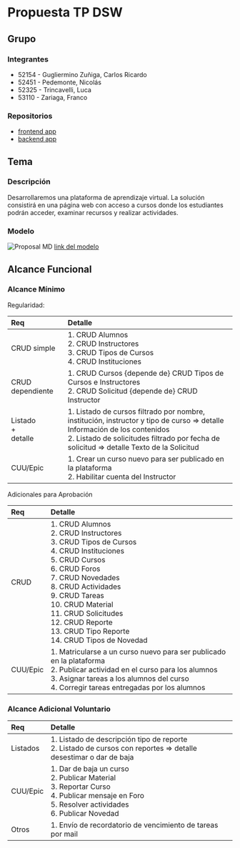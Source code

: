 # Propuesta TP DSW

## Grupo
### Integrantes

* 52154 - Gugliermino Zuñiga, Carlos Ricardo
* 52451 - Pedemonte, Nicolás
* 52325 - Trincavelli, Luca
* 53110 - Zariaga, Franco


### Repositorios
* [frontend app]([http://hyperlinkToGihubOrGitlab](https://github.com/carlex74/Front-End-DSW))
* [backend app]([http://hyperlinkToGihubOrGitlab](https://github.com/carlex74/Back-End-DSW))


## Tema
### Descripción

Desarrollaremos una plataforma de aprendizaje virtual. La solución consistirá en una página web con acceso a cursos donde los estudiantes podrán acceder, examinar recursos y realizar actividades.

### Modelo

![Proposal MD](https://github.com/user-attachments/assets/5d173591-bb85-444c-a5a6-1c392321fed6)
[link del modelo](https://drive.google.com/file/d/1le9JNA73D_ulgn7CgIJh6w_V4lcplNSn/view?usp=sharing)

## Alcance Funcional 

### Alcance Mínimo

Regularidad:

|Req|Detalle|
|:-|:-|
|CRUD simple|1. CRUD Alumnos<br>2. CRUD Instructores<br>3. CRUD Tipos de Cursos<br>4. CRUD Instituciones|
|CRUD dependiente|1. CRUD Cursos {depende de} CRUD Tipos de Cursos e Instructores<br>2. CRUD Solicitud {depende de} CRUD Instructor|
|Listado<br>+<br>detalle|1. Listado de cursos filtrado por nombre, institución, instructor y tipo de curso => detalle Información de los contenidos<br>2. Listado de solicitudes filtrado por fecha de solicitud => detalle Texto de la Solicitud|
|CUU/Epic|1. Crear un curso nuevo para ser publicado en la plataforma<br>2. Habilitar cuenta del Instructor|



Adicionales para Aprobación

|Req|Detalle|
|:-|:-|
|CRUD|1. CRUD Alumnos<br>2. CRUD Instructores<br>3. CRUD Tipos de Cursos<br>4. CRUD Instituciones<br>5. CRUD Cursos<br>6. CRUD Foros<br>7. CRUD Novedades<br>8. CRUD Actividades<br>9. CRUD Tareas<br>10. CRUD Material<br>11. CRUD Solicitudes<br>12. CRUD Reporte<br>13. CRUD Tipo Reporte<br>14. CRUD Tipos de Novedad|
|CUU/Epic|1. Matricularse a un curso nuevo para ser publicado en la plataforma<br>2. Publicar actividad en el curso para los alumnos<br>3. Asignar tareas a los alumnos del curso<br>4. Corregir tareas entregadas por los alumnos|



### Alcance Adicional Voluntario

|Req|Detalle|
|:-|:-|
|Listados|1. Listado de descripción tipo de reporte<br>2. Listado de cursos con reportes => detalle desestimar o dar de baja|
|CUU/Epic|1. Dar de baja un curso<br>2. Publicar Material<br>3. Reportar Curso<br>4. Publicar mensaje en Foro<br>5. Resolver actividades<br>6. Publicar Novedad|
|Otros|1. Envío de recordatorio de vencimiento de tareas por mail|

